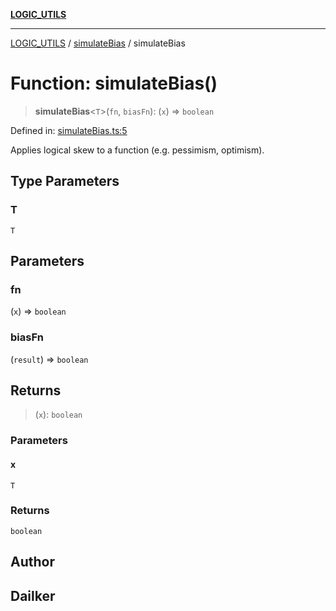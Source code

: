 [**LOGIC_UTILS**](../../README.md)

***

[LOGIC_UTILS](../../README.md) / [simulateBias](../README.md) / simulateBias

# Function: simulateBias()

> **simulateBias**\<`T`\>(`fn`, `biasFn`): (`x`) => `boolean`

Defined in: [simulateBias.ts:5](https://github.com/dailker/everyutil/blob/9b590f3b464c4883aa51a0e840c616072d918dc8/src/logic/simulateBias.ts#L5)

Applies logical skew to a function (e.g. pessimism, optimism).

## Type Parameters

### T

`T`

## Parameters

### fn

(`x`) => `boolean`

### biasFn

(`result`) => `boolean`

## Returns

> (`x`): `boolean`

### Parameters

#### x

`T`

### Returns

`boolean`

## Author

## Dailker
